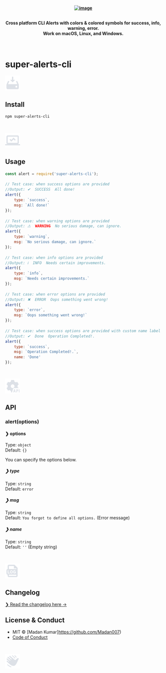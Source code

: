 <h4 align="center">
    <a href="https://github.com/Madan007/ALERT-CLI">
	<img width="675" alt="image" src="https://user-images.githubusercontent.com/15178258/160086442-dfa20ee0-c935-4b87-970c-0bb650f34f77.png">    
    </a>
    <br>
    <br>

Cross platform CLI Alerts with colors & colored symbols for success, info, warning, error.
<br>
Work on macOS, Linux, and Windows.

</h4>

<br>

# super-alerts-cli

[![📟](https://raw.githubusercontent.com/ahmadawais/stuff/master/images/git/install.png)](./../../)

## Install

```sh
npm super-alerts-cli
```

<br>

[![⚙️](https://raw.githubusercontent.com/ahmadawais/stuff/master/images/git/usage.png)](./../../)

## Usage

```js
const alert = require('super-alerts-cli');

// Test case: when success options are provided
//Output: ✔  SUCCESS  All done!
alert({
	type: `success`,
	msg: `All done!`
});

// Test case: when warning options are provided
//Output: ⚠  WARNING  No serious damage, can ignore.
alert({
	type: `warning`,
	msg: `No serious damage, can ignore.`
});

// Test case: when info options are provided
//Output: ℹ  INFO  Needs certain improvements.
alert({
	type: `info`,
	msg: `Needs certain improvements.`
});

// Test case: when error options are provided
//Output: ✖  ERROR  Oops something went wrong!
alert({
	type: `error`,
	msg: `Oops something went wrong!`
});

// Test case: when success options are provided with custom name label
//Output: ✔  Done  Operation Completed!.
alert({
	type: `success`,
	msg: `Operation Completed!.`,
	name: 'Done'
});
```

<br />

[![📃](https://raw.githubusercontent.com/ahmadawais/stuff/master/images/git/options.png)](./../../)

## API

### alert(options)

#### ❯ options

Type: `object`<br>
Default: `{}`

You can specify the options below.

##### ❯ type

Type: `string`<br>
Default: `error`

##### ❯ msg

Type: `string`<br>
Default: `You forgot to define all options.` (Error message)

##### ❯ name

Type: `string`<br>
Default: `''` (Empty string)

<br>

[![📝](https://raw.githubusercontent.com/ahmadawais/stuff/master/images/git/log.png)](changelog.md)

## Changelog

[❯ Read the changelog here →](changelog.md)

## License & Conduct

-   MIT © [Madan Kumar]https://github.com/Madan007)
-   [Code of Conduct](code-of-conduct.md)

<br>

[![🙌](https://raw.githubusercontent.com/ahmadawais/stuff/master/images/git/connect.png)](./../../)
